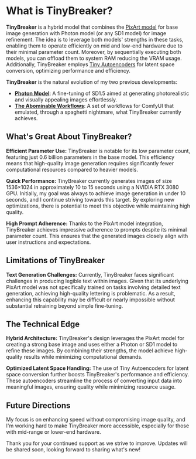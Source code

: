 # What is TinyBreaker?

**TinyBreaker** is a hybrid model that combines the [PixArt model](https://github.com/PixArt-alpha/PixArt-sigma) for base image generation with Photon model (or any SD1 model) for image refinement. The idea is to leverage both models' strengths in these tasks, enabling them to operate efficiently on mid and low-end hardware due to their minimal parameter count. Moreover, by sequentially executing both models, you can offload them to system RAM reducing the VRAM usage. Additionally, TinyBreaker employs [Tiny Autoencoders](https://github.com/madebyollin/taesd) for latent space conversion, optimizing performance and efficiency.

**TinyBreaker** is the natural evolution of my two previous developments:
- **[Photon Model](https://civitai.com/models/84728/photon)**: A fine-tuning of SD1.5 aimed at generating photorealistic and visually appealing images effortlessly.
- **[The Abominable Workflows](https://civitai.com/models/420163)**: A set of workflows for ComfyUI that emulated, through a spaghetti nightmare, what TinyBreaker currently achieves.


## What's Great About TinyBreaker?

**Efficient Parameter Use:**
TinyBreaker is notable for its low parameter count, featuring just 0.6 billion parameters in the base model. This efficiency means that high-quality image generation requires significantly fewer computational resources compared to heavier models.

**Quick Performance:**
TinyBreaker currently generates images of size 1536×1024 in approximately 10 to 15 seconds using a NVIDIA RTX 3080 GPU. Initially, my goal was always to achieve image generation in under 10 seconds, and I continue striving towards this target. By exploring new optimizations, there is potential to meet this objective while maintaining high quality.

**High Prompt Adherence:**
Thanks to the PixArt model integration, TinyBreaker achieves impressive adherence to prompts despite its minimal parameter count. This ensures that the generated images closely align with user instructions and expectations.


## Limitations of TinyBreaker

**Text Generation Challenges:**
Currently, TinyBreaker faces significant challenges in producing legible text within images. Given that its underlying PixArt model was not specifically trained on tasks involving detailed text generation, achieving high-quality lettering is problematic. As a result, enhancing this capability may be difficult or nearly impossible without substantial retraining beyond simple fine-tuning.


## The Technical Edge

**Hybrid Architecture:**
TinyBreaker's design leverages the PixArt model for creating a strong base image and uses either a Photon or SD1 model to refine these images. By combining their strengths, the model achieve high-quality results while minimizing computational demands.

**Optimized Latent Space Handling:**
The use of Tiny Autoencoders for latent space conversion further boosts TinyBreaker's performance and efficiency. These autoencoders streamline the process of converting input data into meaningful images, ensuring quality while minimizing resource usage.

## Future Directions
My focus is on enhancing speed without compromising image quality, and I'm working hard to make TinyBreaker more accessible, especially for those with mid-range or lower-end hardware.

Thank you for your continued support as we strive to improve. Updates will be shared soon, looking forward to sharing what's new!

